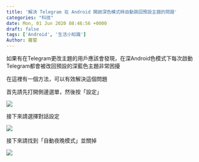 ```yaml
---
title: '解決 Telegram 在 Android 開啟深色模式時自動跳回預設主題的問題'
categories: "科技"
date: Mon, 01 Jun 2020 08:46:56 +0000
draft: false
tags: ['Android', '生活小知識']
Author: 蘿蔔
---
```


如果有在Telegram更改主題的用戶應該會發現，在深Android色模式下每次啟動Telegram都會被改回預設的深藍色主題非常困擾

在這裡有一個方法，可以有效解決這個問題

首先請先打開側邊選單，然後按「設定」

![](https://static-a1.steveyi.net/media/blog/2020060108401587.jpg)

接下來請選擇對話設定

![](https://static-a1.steveyi.net/media/blog/2020060108403955.jpg)

接下來請找到「自動夜晚模式」並關掉

![](https://static-a1.steveyi.net/media/blog/2020060108410457.jpg)
